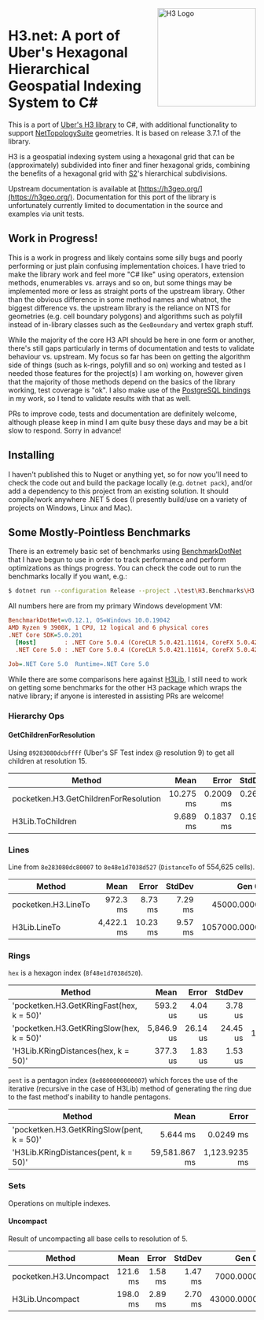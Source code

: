 <img align="right" src="https://uber.github.io/img/h3Logo-color.svg" alt="H3 Logo" width="200">

# H3.net: A port of Uber's Hexagonal Hierarchical Geospatial Indexing System to C#
This is a port of [Uber's H3 library](https://github.com/uber/h3) to C#, with additional functionality to support [NetTopologySuite](http://nettopologysuite.github.io/NetTopologySuite/index.html) geometries.  It is based on release 3.7.1 of the library.

H3 is a geospatial indexing system using a hexagonal grid that can be (approximately) subdivided into finer and finer hexagonal grids, combining the benefits of a hexagonal grid with [S2](https://code.google.com/archive/p/s2-geometry-library/)'s hierarchical subdivisions.

Upstream documentation is available at [https://h3geo.org/](https://h3geo.org/).  Documentation for this port of the library is unfortunately currently limited to documentation in the source and examples via unit tests.

## Work in Progress!
This is a work in progress and likely contains some silly bugs and poorly performing or just plain confusing implementation choices.  I have tried to make the library work and feel more "C# like" using operators, extension methods, enumerables vs. arrays and so on, but some things may be implemented more or less as straight ports of the upstream library.  Other than the obvious difference in some method names and whatnot, the biggest difference vs. the upstream library is the reliance on NTS for geometries (e.g. cell boundary polygons) and algorithms such as polyfill instead of in-library classes such as the `GeoBoundary` and vertex graph stuff.

While the majority of the core H3 API should be here in one form or another, there's still gaps particularly in terms of documentation and tests to validate behaviour vs. upstream.  My focus so far has been on getting the algorithm side of things (such as k-rings, polyfill and so on) working and tested as I needed those features for the project(s) I am working on, however given that the majority of those methods depend on the basics of the library working, test coverage is "ok".  I also make use of the [PostgreSQL bindings](https://github.com/bytesandbrains/h3-pg) in my work, so I tend to validate results with that as well.

PRs to improve code, tests and documentation are definitely welcome, although please keep in mind I am quite busy these days and may be a bit slow to respond.  Sorry in advance!

## Installing
I haven't published this to Nuget or anything yet, so for now you'll need to check the code out and build the package locally (e.g. `dotnet pack`), and/or add a dependency to this project from an existing solution.  It should compile/work anywhere .NET 5 does (I presently build/use on a variety of projects on Windows, Linux and Mac).

## Some Mostly-Pointless Benchmarks
There is an extremely basic set of benchmarks using [BenchmarkDotNet](https://benchmarkdotnet.org/index.html) that I have begun to use in order to track performance and perform optimizations as things progress.  You can check the code out to run the benchmarks locally if you want, e.g.:

```sh
$ dotnet run --configuration Release --project .\test\H3.Benchmarks\H3.Benchmarks.csproj --filter *Uncompact* --join
```

All numbers here are from my primary Windows development VM:

``` ini
BenchmarkDotNet=v0.12.1, OS=Windows 10.0.19042
AMD Ryzen 9 3900X, 1 CPU, 12 logical and 6 physical cores
.NET Core SDK=5.0.201
  [Host]        : .NET Core 5.0.4 (CoreCLR 5.0.421.11614, CoreFX 5.0.421.11614), X64 RyuJIT
  .NET Core 5.0 : .NET Core 5.0.4 (CoreCLR 5.0.421.11614, CoreFX 5.0.421.11614), X64 RyuJIT

Job=.NET Core 5.0  Runtime=.NET Core 5.0
```

While there are some comparisons here against [H3Lib](https://github.com/RichardVasquez/h3net), I still need to work on getting some benchmarks for the other H3 package which wraps the native library; if anyone is interested in assisting PRs are welcome!

### Hierarchy Ops

#### GetChildrenForResolution
Using `89283080dcbffff` (Uber's SF Test index @ resolution 9) to get all children at resolution 15.

|                                Method |      Mean |     Error |    StdDev |     Gen 0 |     Gen 1 |    Gen 2 | Allocated |
|-------------------------------------- |----------:|----------:|----------:|----------:|----------:|---------:|----------:|
| pocketken.H3.GetChildrenForResolution | 10.275 ms | 0.2009 ms | 0.2681 ms |  890.6250 |  796.8750 | 546.8750 |   5.64 MB |
|                      H3Lib.ToChildren |  9.689 ms | 0.1837 ms | 0.1966 ms | 3453.1250 | 1640.6250 | 984.3750 |  23.55 MB |


### Lines
Line from `8e283080dc80007` to `8e48e1d7038d527` (`DistanceTo` of 554,625 cells).

|              Method |       Mean |    Error |  StdDev |        Gen 0 |      Gen 1 |     Gen 2 |  Allocated |
|-------------------- |-----------:|---------:|--------:|-------------:|-----------:|----------:|-----------:|
| pocketken.H3.LineTo |   972.3 ms |  8.73 ms | 7.29 ms |   45000.0000 | 11000.0000 | 1000.0000 |  355.44 MB |
|        H3Lib.LineTo | 4,422.1 ms | 10.23 ms | 9.57 ms | 1057000.0000 |  3000.0000 | 1000.0000 | 8449.31 MB |

### Rings
`hex` is a hexagon index (`8f48e1d7038d520`).

|                                   Method |       Mean |    Error |   StdDev |   Gen 0 |    Gen 1 |   Gen 2 |  Allocated |
|----------------------------------------- |-----------:|---------:|---------:|--------:|---------:|--------:|-----------:|
| 'pocketken.H3.GetKRingFast(hex, k = 50)' |   593.2 us |  4.04 us |  3.78 us |  66.4063 | 33.2031 |       - |  547.92 KB |
| 'pocketken.H3.GetKRingSlow(hex, k = 50)' | 5,846.9 us | 26.14 us | 24.45 us | 179.6875 | 85.9375 | 85.9375 | 1634.09 KB |
|      'H3Lib.KRingDistances(hex, k = 50)' |   377.3 us |  1.83 us |  1.53 us |  99.6094 | 99.6094 | 99.6094 |  486.59 KB |

`pent` is a pentagon index (`8e0800000000007`) which forces the use of the iterative (recursive in the case of H3Lib) method of generating the ring due to the fast method's inability to handle pentagons.

|                                    Method |          Mean |         Error |        StdDev |        Gen 0 |        Gen 1 |        Gen 2 |   Allocated |
|------------------------------------------ |--------------:|--------------:|--------------:|-------------:|-------------:|-------------:|------------:|
| 'pocketken.H3.GetKRingSlow(pent, k = 50)' |      5.644 ms |     0.0249 ms |     0.0233 ms |     179.6875 |      85.9375 |      85.9375 |      1.6 MB |
|      'H3Lib.KRingDistances(pent, k = 50)' | 59,581.867 ms | 1,123.9235 ms | 1,154.1867 ms | 7683000.0000 | 6097000.0000 | 5055000.0000 | 71357.79 MB |

### Sets
Operations on multiple indexes.

#### Uncompact
Result of uncompacting all base cells to resolution of 5.

|                 Method |     Mean |   Error |  StdDev |      Gen 0 |     Gen 1 |    Gen 2 | Allocated |
|----------------------- |---------:|--------:|--------:|-----------:|----------:|---------:|----------:|
| pocketken.H3.Uncompact | 121.6 ms | 1.58 ms | 1.47 ms |  7000.0000 | 3000.0000 |        - |  93.15 MB |
|        H3Lib.Uncompact | 198.0 ms | 2.89 ms | 2.70 ms | 43000.0000 | 7333.3333 | 666.6667 | 493.03 MB |
